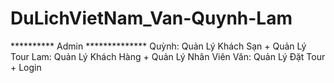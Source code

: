 # DuLichVietNam_Van-Quynh-Lam

********** Admin **************
Quỳnh: Quản Lý Khách Sạn + Quản Lý Tour
Lam: Quản Lý Khách Hàng + Quản Lý Nhân Viên
Văn: Quản Lý Đặt Tour + Login
